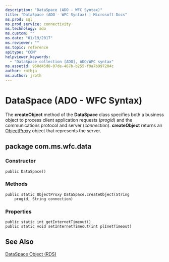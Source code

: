 ```yaml
---
description: "DataSpace (ADO - WFC Syntax)"
title: "DataSpace (ADO - WFC Syntax) | Microsoft Docs"
ms.prod: sql
ms.prod_service: connectivity
ms.technology: ado
ms.custom: ""
ms.date: "01/19/2017"
ms.reviewer: ""
ms.topic: reference
apitype: "COM"
helpviewer_keywords: 
  - "DataSpace collection [ADO], ADO/WFC syntax"
ms.assetid: 950d45d8-07de-467b-b255-f9a7b997204c
author: rothja
ms.author: jroth
---
```

# DataSpace (ADO - WFC Syntax)
The **createObject** method of the **DataSpace** class specifies both a business object to process client application requests (*progid*) and the communications protocol and server (*connection*). **createObject** returns an [ObjectProxy](../../../ado/reference/ado-api/objectproxy-ado-wfc-syntax.md) object that represents the server.  
  
## package com.ms.wfc.data  
  
### Constructor  
  
```  
public DataSpace()  
```  
  
### Methods  
  
```  
public static ObjectProxy DataSpace.createObject(String  
    progid, String connection)  
```  
  
### Properties  
  
```  
public static int getInternetTimeout()  
public static void setInternetTimeout(int plInetTimeout)  
```  
  
## See Also  
 [DataSpace Object (RDS)](../../../ado/reference/rds-api/dataspace-object-rds.md)
